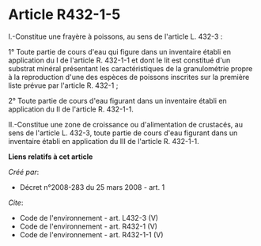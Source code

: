 # Article R432-1-5

I.-Constitue une frayère à poissons, au sens de l'article L. 432-3 : 

1° Toute partie de cours d'eau qui figure dans un inventaire établi en application du I de l'article R. 432-1-1 et dont le
lit est constitué d'un substrat minéral présentant les caractéristiques de la granulométrie propre à la reproduction d'une
des espèces de poissons inscrites sur la première liste prévue par l'article R. 432-1 ; 

2° Toute partie de cours d'eau figurant dans un inventaire établi en application du II de l'article R. 432-1-1. 

II.-Constitue une zone de croissance ou d'alimentation de crustacés, au sens de l'article L. 432-3, toute partie de cours
d'eau figurant dans un inventaire établi en application du III de l'article R. 432-1-1.

**Liens relatifs à cet article**

_Créé par_:

  - Décret n°2008-283 du 25 mars 2008 - art. 1

_Cite_:

  - Code de l'environnement - art. L432-3 (V)
  - Code de l'environnement - art. R432-1 (V)
  - Code de l'environnement - art. R432-1-1 (V)
